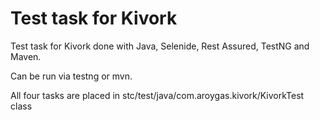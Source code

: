 # Test task for Kivork
Test task for Kivork done with Java, Selenide, Rest Assured, TestNG and Maven.

Can be run via testng or mvn.

All four tasks are placed in stc/test/java/com.aroygas.kivork/KivorkTest class
